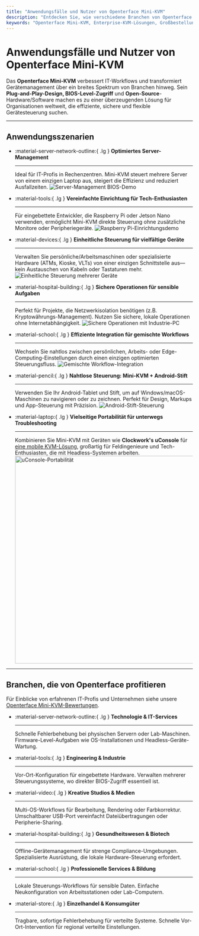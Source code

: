 ```yaml
---
title: "Anwendungsfälle und Nutzer von Openterface Mini-KVM"
description: "Entdecken Sie, wie verschiedene Branchen von Openterface Mini-KVM profitieren, um IT-Workflows zu optimieren, BIOS-Level-Zugriff zu ermöglichen und die operative Effizienz zu steigern. Erkunden Sie auch verschiedene Anwendungsszenarien wie Server-Management, Raspberry Pi-Einrichtung, sichere Operationen, Android-Stift-Steuerung und Feld-Troubleshooting mit uConsole."
keywords: "Openterface Mini-KVM, Enterprise-KVM-Lösungen, Großbestellungen, Open-Source-Hardware, BIOS-Level-Zugriff, Headless-Geräte-Management, sichere IT-Operationen, plattformübergreifende Steuerung, Engineering, kreative Studios, Fertigung, Gesundheits-IT, Server-Management, Raspberry Pi-Einrichtung, Android-Stift-Steuerung, uConsole-Integration, Tech-Troubleshooting, Kryptowährungs-Sicherheit, Workflow-Integration"
---
```


# Anwendungsfälle und Nutzer von Openterface Mini-KVM

Das **Openterface Mini-KVM** verbessert IT-Workflows und transformiert Gerätemanagement über ein breites Spektrum von Branchen hinweg. Sein **Plug-and-Play-Design, BIOS-Level-Zugriff** und **Open-Source**-Hardware/Software machen es zu einer überzeugenden Lösung für Organisationen weltweit, die effiziente, sichere und flexible Gerätesteuerung suchen.

---

## Anwendungsszenarien

<div class="grid cards" markdown>

- :material-server-network-outline:{ .lg } **Optimiertes Server-Management**

  ***

  Ideal für IT-Profis in Rechenzentren. Mini-KVM steuert mehrere Server von einem einzigen Laptop aus, steigert die Effizienz und reduziert Ausfallzeiten.
  <img src="https://assets.openterface.com/images/product/use-case-demo-pc-bios-1.webp" alt="Server-Management BIOS-Demo" style="max-width: 100%;"/>

- :material-tools:{ .lg } **Vereinfachte Einrichtung für Tech-Enthusiasten**

  ***

  Für eingebettete Entwickler, die Raspberry Pi oder Jetson Nano verwenden, ermöglicht Mini-KVM direkte Steuerung ohne zusätzliche Monitore oder Peripheriegeräte.
  <img src="https://assets.openterface.com/images/product/use-case-demo-respberry-pi.webp" alt="Raspberry Pi-Einrichtungsdemo" style="max-width: 100%;"/>

- :material-devices:{ .lg } **Einheitliche Steuerung für vielfältige Geräte**

  ***

  Verwalten Sie persönliche/Arbeitsmaschinen oder spezialisierte Hardware (ATMs, Kioske, VLTs) von einer einzigen Schnittstelle aus—kein Austauschen von Kabeln oder Tastaturen mehr.
  <img src="https://assets.openterface.com/images/product/use-case-demo-macmini2009-3.webp" alt="Einheitliche Steuerung mehrerer Geräte" style="max-width: 100%;"/>

- :material-hospital-building:{ .lg } **Sichere Operationen für sensible Aufgaben**

  ***

  Perfekt für Projekte, die Netzwerkisolation benötigen (z.B. Kryptowährungs-Management). Nutzen Sie sichere, lokale Operationen ohne Internetabhängigkeit.
  <img src="https://assets.openterface.com/images/product/use-case-demo-industrial-pc.webp" alt="Sichere Operationen mit Industrie-PC" style="max-width: 100%;"/>

- :material-school:{ .lg } **Effiziente Integration für gemischte Workflows**

  ***

  Wechseln Sie nahtlos zwischen persönlichen, Arbeits- oder Edge-Computing-Einstellungen durch einen einzigen optimierten Steuerungsfluss.
  <img src="https://assets.openterface.com/images/product/use-case-demo-macbookpro2010.webp" alt="Gemischte Workflow-Integration" style="max-width: 100%;"/>

- :material-pencil:{ .lg } **Nahtlose Steuerung: Mini-KVM + Android-Stift**

  ***

  Verwenden Sie Ihr Android-Tablet und Stift, um auf Windows/macOS-Maschinen zu navigieren oder zu zeichnen. Perfekt für Design, Markups und App-Steuerung mit Präzision.
  <img src="https://assets.openterface.com/images/product/android_plus_pen.webp" alt="Android-Stift-Steuerung" style="max-width: 100%;"/>

- :material-laptop:{ .lg } **Vielseitige Portabilität für unterwegs Troubleshooting**

  ***

  Kombinieren Sie Mini-KVM mit Geräten wie **Clockwork's uConsole** für [eine mobile KVM-Lösung](https://x.com/TechxArtisan/status/1807824199152722019), großartig für Feldingenieure und Tech-Enthusiasten, die mit Headless-Systemen arbeiten.
  <img src="https://pbs.twimg.com/media/GRaeGqHa0AA_GMv?format=jpg&name=4096x4096" alt="uConsole-Portabilität" width="560" height="560" style="max-width: 100%;"/>

</div>

---

## Branchen, die von Openterface profitieren

Für Einblicke von erfahrenen IT-Profis und Unternehmen siehe unsere [Openterface Mini-KVM-Bewertungen](/product/minikvm/reviews/).

<div class="grid cards" markdown>

- :material-server-network-outline:{ .lg } **Technologie & IT-Services**

  ***

  Schnelle Fehlerbehebung bei physischen Servern oder Lab-Maschinen.
  Firmware-Level-Aufgaben wie OS-Installationen und Headless-Geräte-Wartung.

- :material-tools:{ .lg } **Engineering & Industrie**

  ***

  Vor-Ort-Konfiguration für eingebettete Hardware.
  Verwalten mehrerer Steuerungssysteme, wo direkter BIOS-Zugriff essentiell ist.

- :material-video:{ .lg } **Kreative Studios & Medien**

  ***

  Multi-OS-Workflows für Bearbeitung, Rendering oder Farbkorrektur.
  Umschaltbarer USB-Port vereinfacht Dateiübertragungen oder Peripherie-Sharing.

- :material-hospital-building:{ .lg } **Gesundheitswesen & Biotech**

  ***

  Offline-Gerätemanagement für strenge Compliance-Umgebungen.
  Spezialisierte Ausrüstung, die lokale Hardware-Steuerung erfordert.

- :material-school:{ .lg } **Professionelle Services & Bildung**

  ***

  Lokale Steuerungs-Workflows für sensible Daten.
  Einfache Neukonfiguration von Arbeitsstationen oder Lab-Computern.

- :material-store:{ .lg } **Einzelhandel & Konsumgüter**

  ***

  Tragbare, sofortige Fehlerbehebung für verteilte Systeme.
  Schnelle Vor-Ort-Intervention für regional verteilte Einstellungen.

</div>
